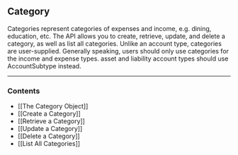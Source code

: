 ## Category


Categories represent categories of expenses and income, e.g. dining, education, etc. The API allows you to create, retrieve, update, and delete a category, as well as list all categories. Unlike an account type, categories are user-supplied. Generally speaking, users should only use categories for the income and expense types. asset and liability account types should use AccountSubtype instead.
___
### Contents
- [[The Category Object]]
- [[Create a Category]]
- [[Retrieve a Category]]
- [[Update a Category]]
- [[Delete a Category]]
- [[List All Categories]]



